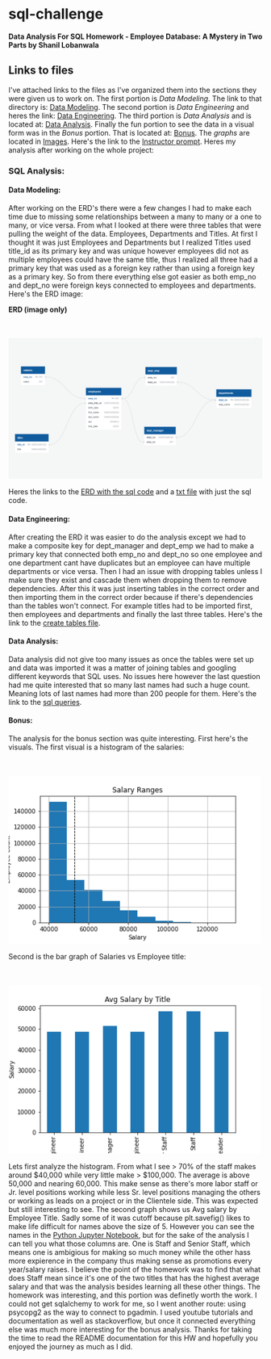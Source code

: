# sql-challenge


**Data Analysis For SQL Homework - Employee Database: A Mystery in Two Parts by Shanil Lobanwala**

## Links to files

I've attached links to the files as I've organized them into the sections they were given us to work on. The first portion is *Data Modeling*. The link to that directory is: [Data Modeling](https://github.com/slobanwala1/sql-challenge/tree/main/my_submission/Data_Modeling). The second portion is *Data Engineering* and heres the link: [Data Engineering](https://github.com/slobanwala1/sql-challenge/tree/main/my_submission/Data_Engineering). The third portion is *Data Analysis* and is located at: [Data Analysis](https://github.com/slobanwala1/sql-challenge/tree/main/my_submission/Data_Analysis). Finally the fun portion to see the data in a visual form was in the *Bonus* portion. That is located at: [Bonus](https://github.com/slobanwala1/sql-challenge/tree/main/my_submission/Bonus). The *graphs* are located in [Images](https://github.com/slobanwala1/sql-challenge/tree/main/my_submission/Images). Here's the link to the [Instructor prompt](https://github.com/slobanwala1/sql-challenge/blob/main/my_submission/README.md). Heres my analysis after working on the whole project:

### SQL Analysis:


#### Data Modeling:

After working on the ERD's there were a few changes I had to make each time due to missing some relationships between a many to many or a one to many, or vice versa. From what I looked at there were three tables that were pulling the weight of the data. Employees, Departments and Titles. At first I thought it was just Employees and Departments but I realized Titles used title_id as its primary key and was unique however employees did not as multiple employees could have the same title, thus I realized all three had a primary key that was used as a foreign key rather than using a foreign key as a primary key. So from there everything else got easier as both emp_no and dept_no were foreign keys connected to employees and departments. Here's the ERD image:

**ERD (image only)**

<br>
<br>
<img src="https://github.com/slobanwala1/sql-challenge/blob/main/my_submission/Images/Pewlett_Hackard_files_ERD_ImgOnly.PNG" width="681">

Heres the links to the [ERD with the sql code](https://github.com/slobanwala1/sql-challenge/blob/main/my_submission/Images/Pewlett_Hackard_files_ERD.PNG) and a [txt file](https://github.com/slobanwala1/sql-challenge/blob/main/my_submission/Data_Modeling/Pewlett_Hackard_files_ERD_text.txt) with just the sql code.

#### Data Engineering:

After creating the ERD it was easier to do the analysis except we had to make a composite key for dept_manager and dept_emp we had to make a primary key that connected both emp_no and dept_no so
one employee and one department cant have duplicates but an employee can have multiple departments or vice versa. Then I had an issue with dropping tables unless I make sure they exist and cascade them when dropping them to remove dependencies. After this it was just inserting tables in the correct order and then importing them in the correct order because if there's dependencies than the tables won't connect. For example titles had to be imported first, then employees and departments and finally the last three tables. Here's the link to the [create tables file](https://github.com/slobanwala1/sql-challenge/blob/main/my_submission/Data_Engineering/table_schema.sql).

#### Data Analysis:

Data analysis did not give too many issues as once the tables were set up and data was imported it was a matter of joining tables and googling different keywords that SQL uses. No issues here however the last question had me quite interested that so many last names had such a huge count. Meaning lots of last names had more than 200 people for them. Here's the link to the [sql queries](https://github.com/slobanwala1/sql-challenge/blob/main/my_submission/Data_Analysis/Pewlett_Hackard_queries.sql).

#### Bonus:

The analysis for the bonus section was quite interesting. First here's the visuals. The first visual is a histogram of the salaries:

<br>
<br>
<img src="https://github.com/slobanwala1/sql-challenge/blob/main/my_submission/Images/Salary_Histogram.png" width="500">

Second is the bar graph of Salaries vs Employee title:

<br>
<br>
<img src="https://github.com/slobanwala1/sql-challenge/blob/main/my_submission/Images/Salary_vs_EmpTitle.png" width="500">

Lets first analyze the histogram. From what I see > 70% of the staff makes around $40,000 while very little make > $100,000. The average is above 50,000 and nearing 60,000. This make sense as there's more labor staff or Jr. level positions working while less Sr. level positions managing the others or working as leads on a project or in the Clientele side. This was expected but still interesting to see. The second graph shows us Avg salary by Employee Title. Sadly some of it was cutoff because plt.savefig() likes to make life difficult for names above the size of 5. However you can see the names in the [Python Jupyter Notebook](https://github.com/slobanwala1/sql-challenge/blob/main/my_submission/Bonus/sql_challenge_bonus_analysis.ipynb), but for the sake of the analysis I can tell you what those columns are. One is Staff and Senior Staff, which means one is ambigious for making so much money while the other hass more expierence in the company thus making sense as promotions every year/salary raises. I believe the point of the homework was to find that what does Staff mean since it's one of the two titles that has the highest average salary and that was the analysis besides learning all these other things. The homework was interesting, and this portion was definetly worth the work. I could not get sqlalchemy to work for me, so I went another route: using psycopg2 as the way to connect to pgadmin. I used youtube tutorials and documentation as well as stackoverflow, but once it connected everything else was much more interesting for the bonus analysis. Thanks for taking the time to read the README documentation for this HW and hopefully you enjoyed the journey as much as I did.

